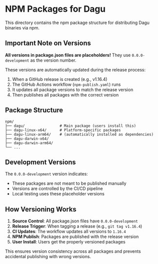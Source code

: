 # NPM Packages for Dagu

This directory contains the npm package structure for distributing Dagu binaries via npm.

## Important Note on Versions

**All versions in package.json files are placeholders!** They use `0.0.0-development` as the version number.

These versions are automatically updated during the release process:

1. When a GitHub release is created (e.g., v1.16.4)
2. The GitHub Actions workflow (`npm-publish.yaml`) runs
3. It updates all package versions to match the release version
4. Then publishes all packages with the correct version

## Package Structure

```
npm/
├── dagu/                # Main package (users install this)
├── dagu-linux-x64/      # Platform-specific packages
├── dagu-linux-arm64/    # (automatically installed as dependencies)
├── dagu-darwin-x64/
├── dagu-darwin-arm64/
└── ...
```

## Development Versions

The `0.0.0-development` version indicates:
- These packages are not meant to be published manually
- Versions are controlled by the CI/CD pipeline
- Local testing uses these placeholder versions

## How Versioning Works

1. **Source Control**: All package.json files have `0.0.0-development`
2. **Release Trigger**: When tagging a release (e.g., `git tag v1.16.4`)
3. **CI Updates**: The workflow updates all versions to `1.16.4`
4. **NPM Publish**: Packages are published with the release version
5. **User Install**: Users get the properly versioned packages

This ensures version consistency across all packages and prevents accidental publishing with wrong versions.
